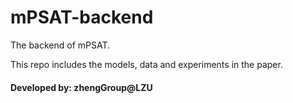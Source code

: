 # mPSAT-backend

The backend of mPSAT.

This repo includes the models, data and experiments in the paper.

#### Developed by: zhengGroup@LZU
